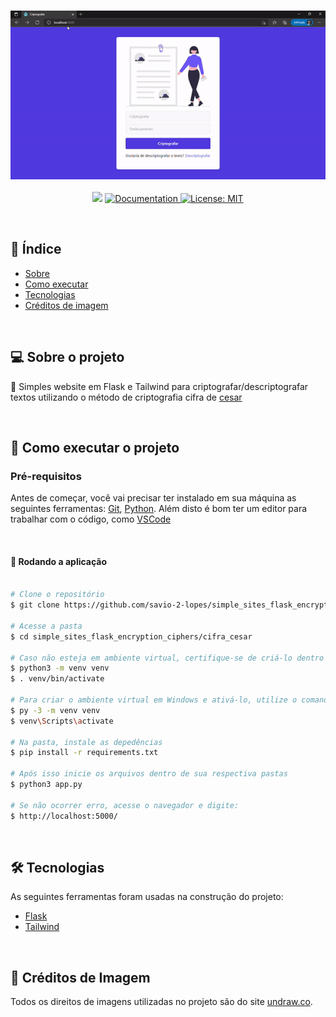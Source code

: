 <h3 align="center">
    <img alt="API" title="API" src="./static/1.gif" width="800px" />
</h3>
 
<p align="center"> 
   <img src="https://img.shields.io/badge/version-0.0.1-yellow.svg" />
  
  <a href="https://github.com/savio-2-lopes">
    <img alt="Documentation" src="https://img.shields.io/badge/documentation-yes-brightgreen.svg" target="_blank" />
  </a>
 
 <a href="https://github.com/savio-2-lopes">
    <img alt="License: MIT" src="https://img.shields.io/badge/License-MIT-blue.svg" target="_blank" />
  </a>
</p>

<br>

## :pushpin: Índice

- [Sobre](#sobre-o-projeto)
- [Como executar](#executar)
- [Tecnologias](#tecnologia)
- [Créditos de imagem](#creditos)

<br>

<a id="sobre-o-projeto"></a>

## 💻 Sobre o projeto

:book: Simples website em Flask e Tailwind para criptografar/descriptografar textos utilizando o método de criptografia cifra de [cesar](https://pt.wikipedia.org/wiki/Cifra_de_C%C3%A9sar)

<br>

<a id="executar"></a>

## 🚀 Como executar o projeto

### Pré-requisitos

Antes de começar, você vai precisar ter instalado em sua máquina as seguintes ferramentas:
[Git](https://git-scm.com), [Python](https://www.python.org/).
Além disto é bom ter um editor para trabalhar com o código, como [VSCode](https://code.visualstudio.com/)

<br>

#### 🧭 Rodando a aplicação

```bash

# Clone o repositório
$ git clone https://github.com/savio-2-lopes/simple_sites_flask_encryption_ciphers.git

# Acesse a pasta 
$ cd simple_sites_flask_encryption_ciphers/cifra_cesar

# Caso não esteja em ambiente virtual, certifique-se de criá-lo dentro da pasta (em Linux/macOS) e ativá-lo
$ python3 -m venv venv
$ . venv/bin/activate

# Para criar o ambiente virtual em Windows e ativá-lo, utilize o comando abaixo
$ py -3 -m venv venv
$ venv\Scripts\activate

# Na pasta, instale as depedências
$ pip install -r requirements.txt

# Após isso inicie os arquivos dentro de sua respectiva pastas
$ python3 app.py

# Se não ocorrer erro, acesse o navegador e digite:
$ http://localhost:5000/


```

<br>

<a id="tecnologia"></a>

## 🛠 Tecnologias

As seguintes ferramentas foram usadas na construção do projeto:

- [Flask](https://flask.palletsprojects.com/en/2.0.x/)
- [Tailwind](https://tailwindcss.com/)

<br>

<a id="creditos"></a>

## 💜 Créditos de Imagem

Todos os direitos de imagens utilizadas no projeto são do site [undraw.co](https://undraw.co/illustrations).